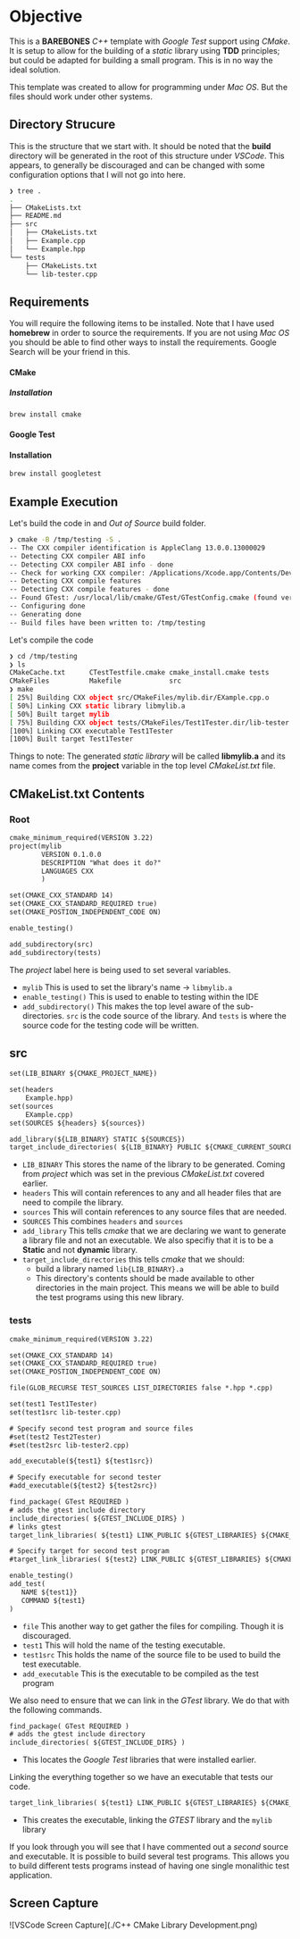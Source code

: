 # Objective

This is a **BAREBONES** *C++* template with *Google Test* support using *CMake*. It is setup to allow for the building of a *static* library using **TDD** principles; but could be adapted for building a small program. This is in no way the ideal solution.

This template was created to allow for programming under *Mac OS*. But the files should work under other systems.

## Directory Strucure

This is the structure that we start with. It should be noted that the **build** directory will be generated in the root of this structure under *VSCode*. This appears, to generally be discouraged and can be changed with some configuration options that I will not go into here.

```sh
❯ tree .
.
├── CMakeLists.txt
├── README.md
├── src
│   ├── CMakeLists.txt
│   ├── Example.cpp
│   └── Example.hpp
└── tests
    ├── CMakeLists.txt
    └── lib-tester.cpp

```

## Requirements

You will require the following items to be installed. Note that I have used **homebrew** in order to source the requirements. If you are not using *Mac OS* you should be able to find other ways to install the requirements. Google Search will be your friend in this.

#### CMake

##### Installation

```sh
brew install cmake
```

#### Google Test

#### Installation

```sh
brew install googletest
```

## Example Execution

Let's build the code in and *Out of Source* build folder.

```sh
❯ cmake -B /tmp/testing -S .
-- The CXX compiler identification is AppleClang 13.0.0.13000029
-- Detecting CXX compiler ABI info
-- Detecting CXX compiler ABI info - done
-- Check for working CXX compiler: /Applications/Xcode.app/Contents/Developer/Toolchains/XcodeDefault.xctoolchain/usr/bin/c++ - skipped
-- Detecting CXX compile features
-- Detecting CXX compile features - done
-- Found GTest: /usr/local/lib/cmake/GTest/GTestConfig.cmake (found version "1.11.0")  
-- Configuring done
-- Generating done
-- Build files have been written to: /tmp/testing
```

Let's compile the code

```sh
❯ cd /tmp/testing
❯ ls
CMakeCache.txt      CTestTestfile.cmake cmake_install.cmake tests
CMakeFiles          Makefile            src
❯ make
[ 25%] Building CXX object src/CMakeFiles/mylib.dir/EXample.cpp.o
[ 50%] Linking CXX static library libmylib.a
[ 50%] Built target mylib
[ 75%] Building CXX object tests/CMakeFiles/Test1Tester.dir/lib-tester.cpp.o
[100%] Linking CXX executable Test1Tester
[100%] Built target Test1Tester
```

Things to note: The generated *static library* will be called **libmylib.a** and its name comes from the **project** variable in the top level *CMakeList.txt* file.

## CMakeList.txt Contents

### Root

```txt
cmake_minimum_required(VERSION 3.22)
project(mylib
        VERSION 0.1.0.0
        DESCRIPTION "What does it do?"
        LANGUAGES CXX
        )

set(CMAKE_CXX_STANDARD 14)
set(CMAKE_CXX_STANDARD_REQUIRED true)
set(CMAKE_POSTION_INDEPENDENT_CODE ON)

enable_testing()

add_subdirectory(src)
add_subdirectory(tests)
```

The *project* label here is being used to set several variables.

- `mylib` This is used to set the library's name -> `libmylib.a`
- `enable_testing()` This is used to enable to testing within the IDE
- `add_subdirectory()` This makes the top level aware of the sub-directories. `src` is the code source of the library. And `tests` is where the source code for the testing code will be written.

## src

```txt
set(LIB_BINARY ${CMAKE_PROJECT_NAME})

set(headers
    Example.hpp)
set(sources
    EXample.cpp)
set(SOURCES ${headers} ${sources})

add_library(${LIB_BINARY} STATIC ${SOURCES})
target_include_directories( ${LIB_BINARY} PUBLIC ${CMAKE_CURRENT_SOURCE_DIR})
```

- `LIB_BINARY` This stores the name of the library to be generated. Coming from *project* which was set in the previous *CMakeList.txt* covered earlier.
- `headers` This will contain references to any and all header files that are need to compile the library.
- `sources` This will contain references to any source files that are needed.
- `SOURCES` This combines `headers` and `sources`
- `add_library` This tells *cmake* that we are declaring we want to generate a library file and not an executable. We also specifiy that it is to be a **Static** and not **dynamic** library.
- `target_include_directories` this tells *cmake* that we should:
  - build a library named `lib{LIB_BINARY}.a`
  - This directory's contents should be made available to other directories in the main project. This means we will be able to build the test programs using this new library.

### tests

```txt
cmake_minimum_required(VERSION 3.22)

set(CMAKE_CXX_STANDARD 14)
set(CMAKE_CXX_STANDARD_REQUIRED true)
set(CMAKE_POSTION_INDEPENDENT_CODE ON)

file(GLOB_RECURSE TEST_SOURCES LIST_DIRECTORIES false *.hpp *.cpp)

set(test1 Test1Tester)
set(test1src lib-tester.cpp)

# Specify second test program and source files
#set(test2 Test2Tester)
#set(test2src lib-tester2.cpp)

add_executable(${test1} ${test1src})

# Specify executable for second tester
#add_executable(${test2} ${test2src})

find_package( GTest REQUIRED )      
# adds the gtest include directory
include_directories( ${GTEST_INCLUDE_DIRS} )
# links gtest
target_link_libraries( ${test1} LINK_PUBLIC ${GTEST_LIBRARIES} ${CMAKE_PROJECT_NAME})

# Specify target for second test program
#target_link_libraries( ${test2} LINK_PUBLIC ${GTEST_LIBRARIES} ${CMAKE_PROJECT_NAME})

enable_testing()
add_test(
   NAME ${test1}}
   COMMAND ${test1}
)
```

- `file` This another way to get gather the files for compiling. Though it is discouraged.
- `test1` This will hold the name of the testing executable.
- `test1src` This holds the name of the source file to be used to build the test executable.
- `add_executable` This is the executable to be compiled as the test program

We also need to ensure that we can link in the *GTest* library. We do that with the following commands.

```txt
find_package( GTest REQUIRED )      
# adds the gtest include directory
include_directories( ${GTEST_INCLUDE_DIRS} )

```

- This locates the *Google Test* libraries that were installed earlier.

Linking the everything together so we have an executable that tests our code.

```txt
target_link_libraries( ${test1} LINK_PUBLIC ${GTEST_LIBRARIES} ${CMAKE_PROJECT_NAME})
```

- This creates the executable, linking the *GTEST* library and the `mylib` library

If you look through you will see that I have commented out a *second* source and executable. It is possible to build several test programs. This allows you to build different tests programs instead of having one single monalithic test application.



## Screen Capture

![VSCode Screen Capture](./C++ CMake Library Development.png)